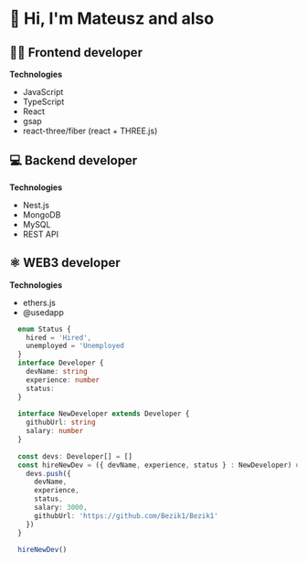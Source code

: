 # :wave: Hi, I'm Mateusz and also
## :man_technologist: Frontend developer

**Technologies**
* JavaScript
* TypeScript
* React
* gsap
* react-three/fiber (react + THREE.js)

## :computer: Backend developer
**Technologies**
* Nest.js
* MongoDB
* MySQL
* REST API

## :atom_symbol: WEB3 developer
**Technologies**
* ethers.js
* @usedapp

```typescript
  enum Status {
    hired = 'Hired',
    unemployed = 'Unemployed
  }
  interface Developer {
    devName: string
    experience: number
    status:
  }
  
  interface NewDeveloper extends Developer {
    githubUrl: string
    salary: number
  }
  
  const devs: Developer[] = []
  const hireNewDev = ({ devName, experience, status } : NewDeveloper) =>{
    devs.push({
      devName,
      experience,
      status,
      salary: 3000,
      githubUrl: 'https://github.com/Bezik1/Bezik1'
    })
  }
  
  hireNewDev()
```
